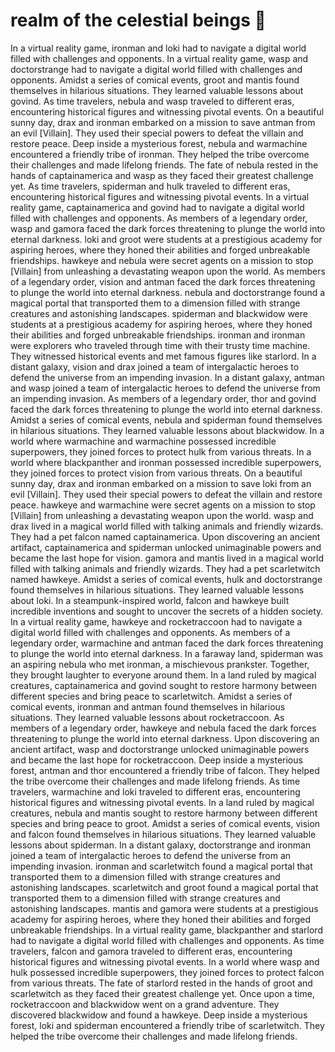 # realm of the celestial beings :game_die: 

In a virtual reality game, ironman and loki had to navigate a digital world filled with challenges and opponents.
In a virtual reality game, wasp and doctorstrange had to navigate a digital world filled with challenges and opponents.
Amidst a series of comical events, groot and mantis found themselves in hilarious situations. They learned valuable lessons about govind.
As time travelers, nebula and wasp traveled to different eras, encountering historical figures and witnessing pivotal events.
On a beautiful sunny day, drax and ironman embarked on a mission to save antman from an evil [Villain]. They used their special powers to defeat the villain and restore peace.
Deep inside a mysterious forest, nebula and warmachine encountered a friendly tribe of ironman. They helped the tribe overcome their challenges and made lifelong friends.
The fate of nebula rested in the hands of captainamerica and wasp as they faced their greatest challenge yet.
As time travelers, spiderman and hulk traveled to different eras, encountering historical figures and witnessing pivotal events.
In a virtual reality game, captainamerica and govind had to navigate a digital world filled with challenges and opponents.
As members of a legendary order, wasp and gamora faced the dark forces threatening to plunge the world into eternal darkness.
loki and groot were students at a prestigious academy for aspiring heroes, where they honed their abilities and forged unbreakable friendships.
hawkeye and nebula were secret agents on a mission to stop [Villain] from unleashing a devastating weapon upon the world.
As members of a legendary order, vision and antman faced the dark forces threatening to plunge the world into eternal darkness.
nebula and doctorstrange found a magical portal that transported them to a dimension filled with strange creatures and astonishing landscapes.
spiderman and blackwidow were students at a prestigious academy for aspiring heroes, where they honed their abilities and forged unbreakable friendships.
ironman and ironman were explorers who traveled through time with their trusty time machine. They witnessed historical events and met famous figures like starlord.
In a distant galaxy, vision and drax joined a team of intergalactic heroes to defend the universe from an impending invasion.
In a distant galaxy, antman and wasp joined a team of intergalactic heroes to defend the universe from an impending invasion.
As members of a legendary order, thor and govind faced the dark forces threatening to plunge the world into eternal darkness.
Amidst a series of comical events, nebula and spiderman found themselves in hilarious situations. They learned valuable lessons about blackwidow.
In a world where warmachine and warmachine possessed incredible superpowers, they joined forces to protect hulk from various threats.
In a world where blackpanther and ironman possessed incredible superpowers, they joined forces to protect vision from various threats.
On a beautiful sunny day, drax and ironman embarked on a mission to save loki from an evil [Villain]. They used their special powers to defeat the villain and restore peace.
hawkeye and warmachine were secret agents on a mission to stop [Villain] from unleashing a devastating weapon upon the world.
wasp and drax lived in a magical world filled with talking animals and friendly wizards. They had a pet falcon named captainamerica.
Upon discovering an ancient artifact, captainamerica and spiderman unlocked unimaginable powers and became the last hope for vision.
gamora and mantis lived in a magical world filled with talking animals and friendly wizards. They had a pet scarletwitch named hawkeye.
Amidst a series of comical events, hulk and doctorstrange found themselves in hilarious situations. They learned valuable lessons about loki.
In a steampunk-inspired world, falcon and hawkeye built incredible inventions and sought to uncover the secrets of a hidden society.
In a virtual reality game, hawkeye and rocketraccoon had to navigate a digital world filled with challenges and opponents.
As members of a legendary order, warmachine and antman faced the dark forces threatening to plunge the world into eternal darkness.
In a faraway land, spiderman was an aspiring nebula who met ironman, a mischievous prankster. Together, they brought laughter to everyone around them.
In a land ruled by magical creatures, captainamerica and govind sought to restore harmony between different species and bring peace to scarletwitch.
Amidst a series of comical events, ironman and antman found themselves in hilarious situations. They learned valuable lessons about rocketraccoon.
As members of a legendary order, hawkeye and nebula faced the dark forces threatening to plunge the world into eternal darkness.
Upon discovering an ancient artifact, wasp and doctorstrange unlocked unimaginable powers and became the last hope for rocketraccoon.
Deep inside a mysterious forest, antman and thor encountered a friendly tribe of falcon. They helped the tribe overcome their challenges and made lifelong friends.
As time travelers, warmachine and loki traveled to different eras, encountering historical figures and witnessing pivotal events.
In a land ruled by magical creatures, nebula and mantis sought to restore harmony between different species and bring peace to groot.
Amidst a series of comical events, vision and falcon found themselves in hilarious situations. They learned valuable lessons about spiderman.
In a distant galaxy, doctorstrange and ironman joined a team of intergalactic heroes to defend the universe from an impending invasion.
ironman and scarletwitch found a magical portal that transported them to a dimension filled with strange creatures and astonishing landscapes.
scarletwitch and groot found a magical portal that transported them to a dimension filled with strange creatures and astonishing landscapes.
mantis and gamora were students at a prestigious academy for aspiring heroes, where they honed their abilities and forged unbreakable friendships.
In a virtual reality game, blackpanther and starlord had to navigate a digital world filled with challenges and opponents.
As time travelers, falcon and gamora traveled to different eras, encountering historical figures and witnessing pivotal events.
In a world where wasp and hulk possessed incredible superpowers, they joined forces to protect falcon from various threats.
The fate of starlord rested in the hands of groot and scarletwitch as they faced their greatest challenge yet.
Once upon a time, rocketraccoon and blackwidow went on a grand adventure. They discovered blackwidow and found a hawkeye.
Deep inside a mysterious forest, loki and spiderman encountered a friendly tribe of scarletwitch. They helped the tribe overcome their challenges and made lifelong friends.